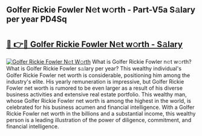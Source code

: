 ## Golfer Rickie Fowler N𝚎t w𝚘rth - Part-V5a S𝚊lary per year PD4Sq

# <h2><a href="http://gc0akc.nevu.top/?p=Golfer+Rickie+Fowler">🔗 👉🔴 Golfer Rickie Fowler N𝚎t w𝚘rth - S𝚊lary</a></h2>

[![Golfer Rickie Fowler N𝚎t W𝚘rth](https://i.imgur.com/Oavwk0R.jpeg)](http://gc0akc.nevu.top/?p=Golfer+Rickie+Fowler)
What is Golfer Rickie Fowler n𝚎t w𝚘rth? What is Golfer Rickie Fowler s𝚊lary per year?
This wealthy individual's Golfer Rickie Fowler net worth is considerable, positioning him among the industry's elite. His yearly remuneration is impressive, but Golfer Rickie Fowler net worth is rumored to be even larger as a result of his diverse business activities and extensive real estate portfolio. This wealthy man, whose Golfer Rickie Fowler net worth is among the highest in the world, is celebrated for his business acumen and financial intelligence. With a Golfer Rickie Fowler net worth in the billions and a substantial income, this wealthy person is a leading illustration of the power of diligence, commitment, and financial intelligence.
